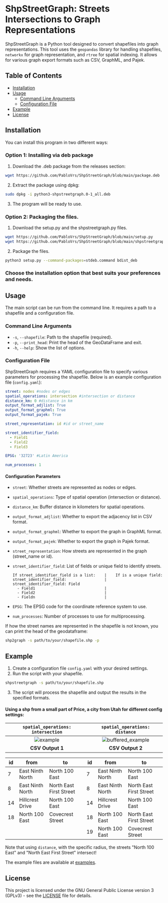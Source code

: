# ShpStreetGraph: Streets Intersections to Graph Representations

ShpStreetGraph is a Python tool designed to convert shapefiles into graph representations. This tool uses the `geopandas` library for handling shapefiles, `networkx` for graph representation, and `rtree` for spatial indexing. It allows for various graph export formats such as CSV, GraphML, and Pajek.

## Table of Contents

- [Installation](#installation)
- [Usage](#usage)
  - [Command Line Arguments](#command-line-arguments)
  - [Configuration File](#configuration-file)
- [Example](#example)
- [License](#license)

## Installation

You can install this program in two different ways:

### Option 1: Installing via deb package

1. Download the .deb package from the releases section:

  ```bash
  wget https://github.com/PabloVrs/ShpStreetGraph/blob/main/package.deb
  ```
2. Extract the package using dpkg:

  ```bash
  sudo dpkg -i python3-shpstreetgraph.0-1_all.deb
  ```
3. The program will be ready to use.

### Option 2: Packaging the files.

1. Download the setup.py and the shpstreetgraph.py files.
  ```bash
  wget https://github.com/PabloVrs/ShpStreetGraph/blob/main/setup.py
  wget https://github.com/PabloVrs/ShpStreetGraph/blob/main/shpstreetgraph.py
  ```

2. Package the files.
  ```bash
  python3 setup.py --command-packages=stdeb.command bdist_deb
  ```
 
### Choose the installation option that best suits your preferences and needs.

## Usage

The main script can be run from the command line. It requires a path to a shapefile and a configuration file.

### Command Line Arguments
- `-s`, `--shapefile`: Path to the shapefile (required).
- `-p`, `--print_head`: Print the head of the GeoDataFrame and exit.
- `-h`, `--help`: Show the list of options.

### Configuration File

ShpStreetGraph requires a YAML configuration file to specify various parameters for processing the shapefile. Below is an example configuration file (`config.yaml`):

```yaml
street: nodes #nodes or edges
spatial_operations: intersection #intersection or distance
distance_km: 0 #distance in km
output_format_adjlist: True 
output_format_graphml: True
output_format_pajek: True

street_representation: id #id or street_name

street_identifier_field:
  - Field1
  - Field2
  - Field3

EPSG: '32723' #Latin America

num_processes: 1
```
#### Configuration Parameters
- `street`: Whether streets are represented as nodes or edges.

- `spatial_operations`: Type of spatial operation (intersection or distance).

- `distance_km`: Buffer distance in kilometers for spatial operations.
  
- `output_format_adjlist`: Whether to export the adjacency list in CSV format.
- `output_format_graphml`: Whether to export the graph in GraphML format.
- `output_format_pajek`: Whether to export the graph in Pajek format.

- `street_representation`: How streets are represented in the graph (street_name or id).

- `street_identifier_field`: List of fields or unique field to identify streets.
  ```
  If street_identifier_field is a list:    |    If is a unique field:
  street_identifier_field:                 |    street_identifier_field: Field                
    - Field1                               |
    - Field2                               |
    - Fieldn                               |
  ```
- `EPSG`: The EPSG code for the coordinate reference system to use.

- `num_processes`: Number of processes to use for multiprocessing.

If how the street names are represented in the shapefile is not known, you can print the head of the geodataframe:
```bash
shp2graph -s path/to/your/shapefile.shp -p
```
## Example
1. Create a configuration file `config.yaml` with your desired settings.
2. Run the script with your shapefile.

  ```bash
  shpstreetgraph -s path/to/your/shapefile.shp
  ```
3. The script will process the shapefile and output the results in the specified formats.

#### Using a shp from a small part of Price, a city from Utah for different config settings:


| `spatial_operations: intersection` | `spatial_operations: distance` |
|:--------------------------------:|:--------------------------------:|
| ![example](https://github.com/PabloVrs/shp2graph/blob/main/images/example.png) | ![buffered_example](https://github.com/PabloVrs/shp2graph/blob/main/images/buffered_example.png) |
| **CSV Output 1** | **CSV Output 2** |

| id | from | to | id | from | to |
|---|---|---|---|---|---|
| 7 | East Ninth North | North 100 East | 7 | East Ninth North | North 100 East |
| 8 | East Ninth North | North East First Street | 8 | East Ninth North | North East First Street |
| 14 | Hillcrest Drive | North 100 East | 14 | Hillcrest Drive | North 100 East |
| 18 | North 100 East | Covecrest Street | 18 | North 100 East | North East First Street |
| | | | 19 | North 100 East | Covecrest Street |

Note that using `distance`, with the specific radius, the streets "North 100 East" and "North East First Street" intersect!

The example files are available at [examples](https://github.com/PabloVrs/ShpStreetGraph/tree/main/examples).

## License

This project is licensed under the GNU General Public License version 3 (GPLv3) - see the [LICENSE](COPYING.txt) file for details.
